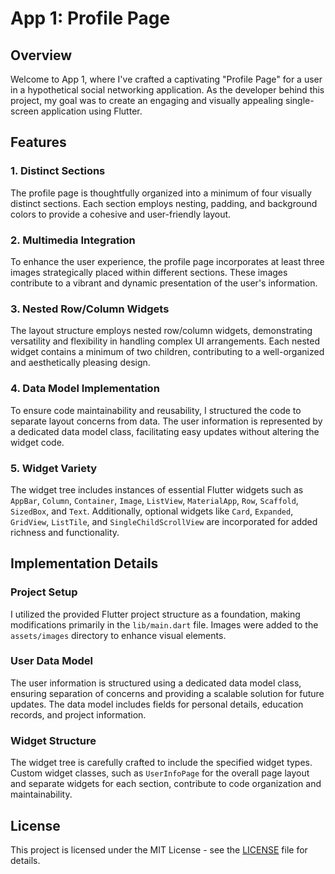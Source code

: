 # App 1: Profile Page

## Overview

Welcome to App 1, where I've crafted a captivating "Profile Page" for a user in a hypothetical social networking application. As the developer behind this project, my goal was to create an engaging and visually appealing single-screen application using Flutter.

## Features

### 1. Distinct Sections
The profile page is thoughtfully organized into a minimum of four visually distinct sections. Each section employs nesting, padding, and background colors to provide a cohesive and user-friendly layout.

### 2. Multimedia Integration
To enhance the user experience, the profile page incorporates at least three images strategically placed within different sections. These images contribute to a vibrant and dynamic presentation of the user's information.

### 3. Nested Row/Column Widgets
The layout structure employs nested row/column widgets, demonstrating versatility and flexibility in handling complex UI arrangements. Each nested widget contains a minimum of two children, contributing to a well-organized and aesthetically pleasing design.

### 4. Data Model Implementation
To ensure code maintainability and reusability, I structured the code to separate layout concerns from data. The user information is represented by a dedicated data model class, facilitating easy updates without altering the widget code.

### 5. Widget Variety
The widget tree includes instances of essential Flutter widgets such as `AppBar`, `Column`, `Container`, `Image`, `ListView`, `MaterialApp`, `Row`, `Scaffold`, `SizedBox`, and `Text`. Additionally, optional widgets like `Card`, `Expanded`, `GridView`, `ListTile`, and `SingleChildScrollView` are incorporated for added richness and functionality.

## Implementation Details

### Project Setup
I utilized the provided Flutter project structure as a foundation, making modifications primarily in the `lib/main.dart` file. Images were added to the `assets/images` directory to enhance visual elements.

### User Data Model
The user information is structured using a dedicated data model class, ensuring separation of concerns and providing a scalable solution for future updates. The data model includes fields for personal details, education records, and project information.

### Widget Structure
The widget tree is carefully crafted to include the specified widget types. Custom widget classes, such as `UserInfoPage` for the overall page layout and separate widgets for each section, contribute to code organization and maintainability.

## License

This project is licensed under the MIT License - see the [LICENSE](LICENSE) file for details.
